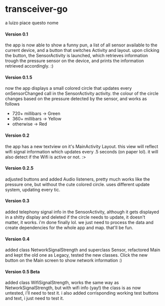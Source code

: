 # transceiver-go
a luizo piace questo nome
#### Version 0.1
the app is now able to show a funny pun, a list of all sensor available to the current device, and a button that switches Activity and layout.
upon clicking the button, the SensorActivity is launched, which retrieves information trough the pressure sensor on the device, and prints the information retrieved accordingly.
:)
#### Version 0.1.5
now the app displays a small colored circle that updates every onSensorChanged call in the SensorActivity activity.
the colour of the circle changes based on the pressure detected by the sensor, and works as follows
- 720+ millibars -> Green
- 360+ millibars -> Yellow
- otherwise -> Red

#### Version 0.2
the app has a new textview on it's MainActivity Layout. this view will reflect wifi signal information which updates every .5 seconds (on paper lol).
it will also detect if the Wifi is active or not. :>

#### Version 0.2.5
adjusted buttons and added Audio listeners, pretty much works like the pressure one, but without the cute colored circle.
uses different update system, updating every tic.

#### Version 0.3
added telephony signal info in the SensorActivity, although it gets displayed in a shitty display and deleted if the circle needs to update,
it doesn't matter, it works. i'm done finally lol. we just need to process the data and create dependencies for the whole app and map.
that'll be fun.

#### Version 0.4
added class NetworkSignalStrength and superclass Sensor, refactored Main and kept the old one as Legacy, tested the new classes.
Click the new button on the Main screen to show network information :)

#### Version 0.5 Beta
added class WifiSignalStrength, works the same way as NetworkSignalStrength, but with wifi info (yay!)
the class is as now untested, i'll need to test it. i also added corrisponding working test buttons and text, i just need to test it.
